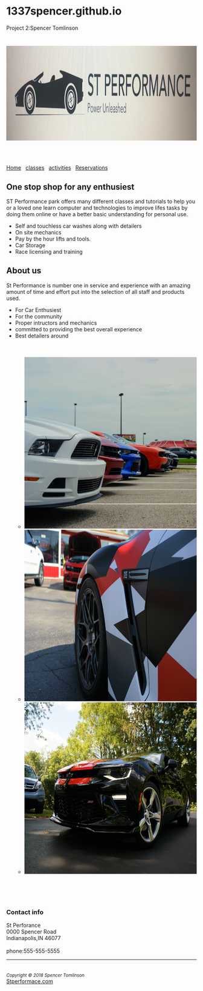 # 1337spencer.github.io
Project 2:Spencer Tomlinson
<!DOCTYPE html>
<html lang="en">
<head>
<title>New</title>
<meta charset="utf-8">
<link rel="stylesheet" href="STperformance.css">
</head>
<body>
<header>
 <h1><img src="carlogo.jpg.jpg" alt="the logo" width = "1900" height="250" ></h1>
</header>
<nav>
  <a href="home.html">Home</a> &nbsp;
  <a href="class.html">classes</a> &nbsp;
  <a href="activities.html">activities</a> &nbsp;
  <a href="setup.html">Reservations</a>&nbsp;
</nav>
<main>
 <h2>One stop shop for any enthusiest</h2>

 <p><span class="resort"> ST Performance park</span> offers many different classes and tutorials to help you or a loved one learn computer and technologies to improve lifes tasks by doing them online or have a better basic understanding for personal use.</p>
 <ul>
  <li>Self and touchless car washes along with detailers</li>
  <li>On site mechanics</li>
  <li>Pay by the hour lifts and tools.</li>
  <li>Car Storage</li>
  <li>Race licensing and training</li>
 </ul>



<h2> About us</h2>
<p><span class="resort">St Performance</span> is number one in service and experience with an amazing amount of time and effort put into the selection of all staff and products used.

 <ul>
  <li>For Car Enthusiest</li>
  <li>For the community</li>
  <li>Proper intructors and mechanics</li>
  <li>committed to providing the best overall experience</li>
  <li>Best detailers around</li>
<br /><br />
<div id="container">
	<ul>
      	<li><img src="line.jpg" width="604" height="453" /></li>
            <li><img src="Gtr.jpg" width="604" height="453" /></li>
            <li><img src="camaro.jpg" width="604" height="453" /></li>
      </ul>
      <span class="button prevButton"></span>
      <span class="button nextButton"></span>
</div>
</center>

<script src="../jquery-1.4.2.min.js"></script>

<script>
$(window).load(function(){
		var pages = $('#container li'), current=0;
		var currentPage,nextPage;

		$('#container .button').click(function(){
			currentPage= pages.eq(current);
			if($(this).hasClass('prevButton'))
			{

				if (current <= 0)
					current=pages.length-1;
				else
					current=current-1;
			}
			else
			{
				if (current >= pages.length-1)
					current=0;
				else
					current=current+1;
			}
			nextPage = pages.eq(current);	
			currentPage.hide();	
			nextPage.show();		
		});
});

</script>
 </ul> 


</main>
<div>
<br>
<br>
<br>
<h3>Contact info</h3>
<span class="resort">St Perforance</span><br>
<span id="content">0000 Spencer Road<br>
Indianapolis,IN 46077<br><br>
phone:555-555-5555</span id="content"><hr>
</div>
<footer><br>
<small><i>Copyright &copy; 2018 Spencer Tomlinson</i></small><br>
 <a href="seniornet.com">Stperformace.com</a>
</footer>
</body>
